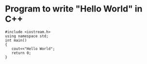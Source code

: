 # Program to write "Hello World" in C++

    #include <iostream.h>
    using namespace std;
    int main()
    {
       cout<<"Hello World";
       return 0;
    }
